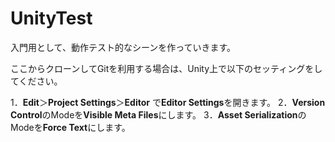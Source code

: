 # UnityTest
入門用として、動作テスト的なシーンを作っていきます。

ここからクローンしてGitを利用する場合は、Unity上で以下のセッティングをしてください。

1．**Edit**＞**Project Settings**＞**Editor** で**Editor Settings**を開きます。
2．**Version Control**のModeを**Visible Meta Files**にします。
3．**Asset Serialization**のModeを**Force Text**にします。
